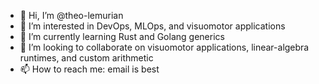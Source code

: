- 👋 Hi, I’m @theo-lemurian
- 👀 I’m interested in DevOps, MLOps, and visuomotor applications
- 🌱 I’m currently learning Rust and Golang generics
- 💞️ I’m looking to collaborate on visuomotor applications, linear-algebra runtimes, and custom arithmetic
- 📫 How to reach me: email is best

<!---
theo-lemurian/theo-lemurian is a ✨ special ✨ repository because its `README.md` (this file) appears on your GitHub profile.
You can click the Preview link to take a look at your changes.
--->
